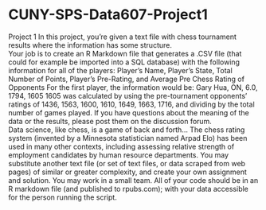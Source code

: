 # CUNY-SPS-Data607-Project1

Project 1 In this project, you’re given a text file with chess tournament results where the information has some structure.  
Your job is to create an R Markdown file that generates a .CSV file (that could for example be imported into a SQL database)
with the following information for all of the players: Player’s Name, Player’s State, Total Number of Points, Player’s Pre-Rating, 
and Average Pre Chess Rating of Opponents For the first player, the information would be: Gary Hua, ON, 6.0, 1794, 1605 1605 was
calculated by using the pre-tournament opponents’ ratings of 1436, 1563, 1600, 1610, 1649, 1663, 1716, and dividing by the total 
number of games played. If you have questions about the meaning of the data or the results, please post them on the discussion forum.  
Data science, like chess, is a game of back and forth… The chess rating system (invented by a Minnesota statistician named Arpad Elo) 
has been used in many other contexts, including assessing relative strength of employment candidates by human resource departments. 
You may substitute another text file (or set of text files, or data scraped from web pages) of similar or greater complexity, 
and create your own assignment and solution.  You may work in a small team.  All of your code should be in an R markdown file 
(and published to rpubs.com); with your data accessible for the person running the script.
